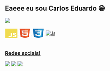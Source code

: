 
## Eaeee eu sou Carlos Eduardo 😁

 <div>
   <a href="https://github.com/Carlos-EduardoCS">
   <img height="180em" src="https://github-readme-stats.vercel.app/api?username=Carlos-EduardoCS&theme=react&show_icons=true&hide_border=true&count_private=true/>
   <img height="180em" src="https://github-readme-stats.vercel.app/api/top-langs/?username=Carlos-EduardoCS&layout=compact&langs_count=6&theme=react"/>

</div>
<div style="display: inline_block"><br>
  <img align="center" alt="Js" height="30" width="40" src="https://raw.githubusercontent.com/devicons/devicon/master/icons/javascript/javascript-plain.svg">
  <img align="center" alt="HTML" height="30" width="40" src="https://raw.githubusercontent.com/devicons/devicon/master/icons/html5/html5-original.svg">
  <img align="center" alt="CSS" height="30" width="40" src="https://raw.githubusercontent.com/devicons/devicon/master/icons/css3/css3-original.svg">
  <img align="center" alt="Js" height="30" width="40" src="https://upload.wikimedia.org/wikipedia/commons/thumb/b/b2/Bootstrap_logo.svg/512px-Bootstrap_logo.svg.png?20210507000024">
</div>
 
 <br>
 
  ### Redes sociais!
 
<div> 
  <a href="https://www.instagram.com/c.carvallho_/" target="_blank"><img src="https://img.shields.io/badge/-Instagram-%23E4405F?style=for-the-badge&logo=instagram&logoColor=white" target="_blank"></a>
  <a href = "mailto:2005carloseduardosantos@gmail.com"><img src="https://img.shields.io/badge/-Gmail-%23333?style=for-the-badge&logo=gmail&logoColor=white" target="_blank"></a>
  <a href="https://www.linkedin.com/in/carlos-eduardo-04656a26a/" target="_blank"><img src="https://img.shields.io/badge/-LinkedIn-%230077B5?style=for-the-badge&logo=linkedin&logoColor=white" target="_blank"></a> 
